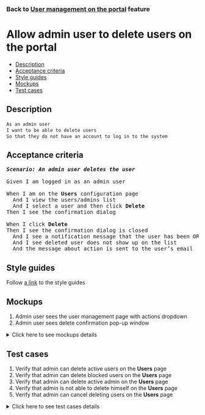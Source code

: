 ### Back to [User management on the portal](../../README.md) feature

# Allow admin user to delete users on the portal

- [Description](#description)
- [Acceptance criteria](#acceptance-criteria)
- [Style guides](#style-guides)
- [Mockups](#mockups)
- [Test cases](#test-cases)

## Description

    As an admin user
    I want to be able to delete users
    So that they do not have an account to log in to the system

## Acceptance criteria

<pre>
<b><i>Scenario: An admin user deletes the user</i></b>

Given I am logged in as an admin user

When I am on the <b>Users</b> configuration page
  And I view the users/admins list
  And I select a user and then click <b>Delete</b>
Then I see the confirmation dialog

When I click <b>Delete</b>
Then I see the confirmation dialog is closed
  And I see a notification message that the user has been OR has not been deleted
  And I see deleted user does not show up on the list
  And the message about action is sent to the user’s email
</pre>

## Style guides

Follow [a link](https://www.figma.com/proto/0zkkf5WC77OSpvyD6YXpFE/Style-guides?page-id=0%3A1&node-id=19%3A5368&viewport=266%2C48%2C0.54&scaling=min-zoom&starting-point-node-id=19%3A5368) to the style guides

## Mockups

1. Admin user sees the user management page with actions dropdown
2. Admin user sees delete confirmation pop-up window

<details>
  <summary>Click here to see mockups details</summary>

**1. Admin user sees the user management page with actions dropdown:**

![Admin user sees the user management page with actions dropdown](/desktop_application_features/user_management/images/user_management_page_with_action_dropdown_for_active_user.png)

**2. Admin user sees delete confirmation pop-up window:**

![Admin user sees delete confirmation pop-up window](/desktop_application_features/site_languages/images/admin_delete_confirmation.png)

</details>

## Test cases

1. Verify that admin can delete active users on the <b>Users</b> page
2. Verify that admin can delete blocked users on the <b>Users</b> page
3. Verify that admin can delete active admin on the <b>Users</b> page
4. Verify that admin is not able to delete himself on the <b>Users</b> page
5. Verify that admin can cancel deleting users on the <b>Users</b> page

<details>
  <summary>Click here to see test cases details</summary>

### **#1. Verify that admin can delete active users on the Users page**

|Preconditions|Steps|Expected result
--------------|-----|----------
|- Log in with admin account</br>- Go to the <b>Users</b> configuration page</br>- There is an active user on the <b>Users</b> tab|1) For an active user, in the <b>Actions column</b>, click <b>Delete</b></br>2) On the confirmation dialog, click <b>Delete</b></br>3) Log out of admin account</br>4) Log in as a deleted user|2) The confirmation dialog appears</br>3) The user is removed from the list</br>4) The deleted user cannot log in|

### **#2. Verify that admin can delete blocked users on the Users page**

|Preconditions|Steps|Expected result
--------------|-----|----------
|- Log in with admin account</br>- Go to the <b>Users</b> configuration page</br>- There is a blocked user on the <b>Users</b> tab|1) For a blocked user, in the <b>Actions column</b>, click <b>Delete</b></br>2) On the confirmation dialog, click <b>Delete</b></br>3) Log out of admin account</br>4) Log in as a deleted user|2) The confirmation dialog appears</br>3) The user is removed from the list</br>4) The deleted user cannot log in|

### **#3. Verify that admin can delete active admin on the Users page**

|Preconditions|Steps|Expected result
--------------|-----|----------
|- Log in with admin account</br>- Go to the <b>Users</b> configuration page</br>- There is another active admin on the <b>Admins</b> tab|1) Select the <b>Admins</b> tab</br>2) For another active admin, in the <b>Actions</b> column, click <b>Delete</b></br>3) On the confirmation dialog, click <b>Delete</b></br>4) Log out of admin account</br>5) Log in as a deleted admin|3) The confirmation dialog appears</br>4) The admin is removed from the list</br>6) The deleted admin cannot log in|

### **#4. Verify that admin is not able to delete himself on the Users page**

|Preconditions|Steps|Expected result
--------------|-----|----------
|- Log in with admin account</br>- Go to the <b>Users</b> configuration page</br>|1) Select the <b>Admins</b> tab</br>2) For the current admin, in the <b>Actions</b> column, click <b>Delete</b></br>3) On the confirmation dialog, click <b>Delete</b>|3) Warning message appears about no possibility to delete the currently logged-in user|

### **#5. Verify that admin can cancel deleting users on the Users page**

|Preconditions|Steps|Expected result
--------------|-----|----------
|- Log in with admin account</br>- Go to the <b>Users</b> configuration page</br>|1) For any admin, in the <b>Actions</b> column, click <b>Delete</b></br>2) On the confirmation dialog, click <b>Cancel</b></br>3) Log out of admin account</br>4) Log in as a user|2) The confirmation dialog appears</br>3) The user is not removed from the list</br>5) The user can log in|
</details>
